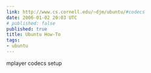 ```yaml
---
link: http://www.cs.cornell.edu/~djm/ubuntu/#codecs
date: 2006-01-02 20:03 UTC
# published: false
published: true
title: Ubuntu How-To
tags:
- ubuntu
---
```


mplayer codecs setup
